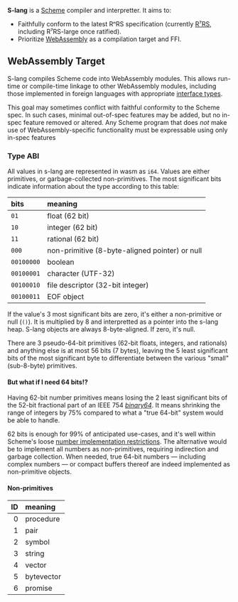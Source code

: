 
**S-lang** is a [Scheme][1] compiler and interpretter.
It aims to:

- Faithfully conform to the latest RⁿRS specification
  (currently [R⁷RS][2], including R⁷RS-large once ratified).
- Prioritize [WebAssembly][3] as a compilation target and FFI.

[1]: https://schemers.org
[2]: https://small.r7rs.org/attachment/r7rs.pdf
[3]: https://webassembly.org

## WebAssembly Target

S-lang compiles Scheme code into WebAssembly modules.
This allows run-time or compile-time linkage to other WebAssembly modules,
including those implemented in foreign languages
with appropriate [interface types][4].

This goal may sometimes conflict with faithful conformity to the Scheme spec.
In such cases, minimal out-of-spec features may be added,
but no in-spec feature removed or altered.
Any Scheme program that does *not* make use of WebAssembly-specific functionality
must be expressable using only in-spec features

[4]: https://github.com/WebAssembly/interface-types/blob/main/proposals/interface-types/Explainer.md

### Type ABI

All values in s-lang are represented in wasm as `i64`.
Values are either primitives, or garbage-collected non-primitives.
The most significant bits indicate information about the type
according to this table:

| bits       | meaning                                        |
| :--------- | :--------------------------------------------- |
| `01`       | float (62 bit)                                 |
| `10`       | integer (62 bit)                               |
| `11`       | rational (62 bit)                              |
| `000`      | non-primitive (8-byte-aligned pointer) or null |
| `00100000` | boolean                                        |
| `00100001` | character (UTF-32)                             |
| `00100010` | file descriptor (32-bit integer)               |
| `00100011` | EOF object                                     |

If the value's 3 most significant bits are zero,
it's either a non-primitive or null (`()`).
It is multiplied by 8 and interpretted as a pointer into the s-lang heap.
S-lang objects are always 8-byte-aligned.
If zero, it's null.

There are 3 pseudo-64-bit primitives (62-bit floats, integers, and rationals)
and anything else is at most 56 bits (7 bytes),
leaving the 5 least significant bits of the most significant byte
to differentiate between the various "small" (sub-8-byte) primitives.

#### But what if I need 64 bits!?

Having 62-bit number primitives means losing the 2 least significant bits
of the 52-bit fractional part of an IEEE 754 [*binary64*][5].
It means shrinking the range of integers by 75%
compared to what a "true 64-bit" system would be able to handle.

62 bits is enough for 99% of anticipated use-cases,
and it's well within Scheme's loose [number implementation restrictions][6].
The alternative would be to implement all numbers as non-primitives,
requiring indirection and garbage collection.
When needed,
true 64-bit numbers — including complex numbers — or compact buffers thereof
are indeed implemented as non-primitive objects.
<!-- TODO: Provide examples when they exist. -->

[5]: https://en.wikipedia.org/wiki/Double-precision_floating-point_format
[6]: https://small.r7rs.org/attachment/r7rs.pdf#subsection.6.2.3

#### Non-primitives

|         ID | meaning    |
| ---------: | :--------- |
|          0 | procedure  |
|          1 | pair       |
|          2 | symbol     |
|          3 | string     |
|          4 | vector     |
|          5 | bytevector |
|          6 | promise    |

<!-- OLD STUFF:

#### Example

```scheme
(define null '())
(define symbol 'simble)
(define boolean #t)
(define char #\x3F)
(define integer 8)
(define real 4.2)
(define bytevector #u8(1 2 3))
(define string "A Unicode string ☺")
(define vector #(1 2 3))
(define pair (cons 1 (cons 2 3)))
(define eof-object TODO)  ;;  <- Is this necessary?
(define port TODO)        ;;  <- Is this necessary?
(define (foo x y) (+ x y))
(define-record-type recordt TODO)

(export null symbol boolean
        char integer real
        bytevector string vector pair
        eof-object port foo recordt)

(display "This is top-level code.\n")
```

This produces a WASM module that looks like this:

```
(module
  (func $foo (param $x i64) (param $y i64) (result i64)
    local.get $x
    local.get $y
    i32.add)
  (export "foo" (func $foo)))
```

### Resolving Dissonance

> Scheme is dynamically typed whereas WebAssembly is statically typed.

This affects s-lang's ability to import and export WebAssembly functions and globals.
Basic imports can be handled without deviating from the WASM spec.

> Scheme enables dynamic function *definition*
> whereas WebAssembly functions are strictly static.

In order to export a Scheme function so that foreign modules may invoke it,
it must be statically compiled.
Meanwhile, to support `eval`,
the s-lang runtime must be able to compile or interpret dynamic data as code.
It would be impractical to satisfy both use-cases with a unified concept of function,
so s-lang distinguishes between static and dynamic functions.

Use of `eval` and `read` in a compiled module
requires expensive scanning, parsing, and interpretting machinery.
These are the only built-in Scheme functions that are "dynamically linked"
via WebAssembly imports in the compiled output module.
This happens automatically and does not require an explicit `import`.

| Scheme type | WASM type | Note                                              |
| ----------: | :-------- | :------------------------------------------------ |
| Boolean     | `bytes`   | An array of integers between 0 and 255 inclusive. |
| Bytevector  | `bytes`   | An array of integers between 0 and 255 inclusive. |

-->
